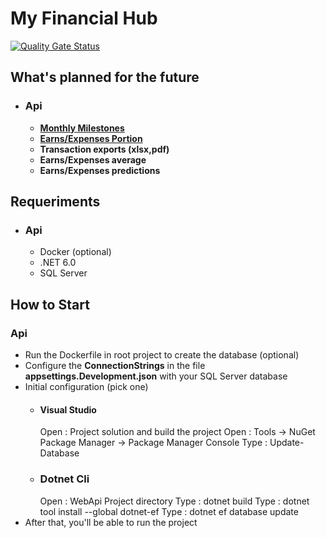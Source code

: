 # My Financial Hub


[![Quality Gate Status](https://sonarcloud.io/api/project_badges/measure?project=Chingling152_my-financial-hub&metric=alert_status)](https://sonarcloud.io/summary/new_code?id=Chingling152_my-financial-hub)  

## What's planned for the future

- ### Api
  - **[Monthly Milestones](https://github.com/Chingling152/my-financial-hub/issues/9)**
  - **[Earns/Expenses Portion](https://github.com/Chingling152/my-financial-hub/issues/10)**
  - **Transaction exports (xlsx,pdf)**
  - **Earns/Expenses average**
  - **Earns/Expenses predictions**

## Requeriments
- ### Api
  * Docker (optional)
  * .NET 6.0
  * SQL Server 

## How to Start
### Api
* Run the Dockerfile in root project to create the database (optional)
* Configure the **ConnectionStrings** in the file **appsettings.Development.json** with your SQL Server database
* Initial configuration (pick one)
  * #### Visual Studio
    Open : Project solution and build the project
    Open : Tools -> NuGet Package Manager -> Package Manager Console
    Type : Update-Database
  * ### Dotnet Cli
    Open : WebApi Project directory
    Type : dotnet build
    Type : dotnet tool install --global dotnet-ef
    Type : dotnet ef database update
* After that, you'll be able to run the project

